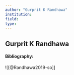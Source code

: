 ```yaml
---
author: "Gurprit K Randhawa"
institution:
field:
type:
---
```


## Gurprit K Randhawa
#### Bibliography:

![[@Randhawa2019-so]]
